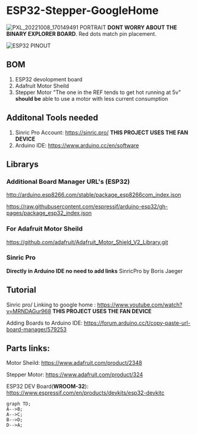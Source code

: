 # ESP32-Stepper-GoogleHome

![PXL_20221008_170149491 PORTRAIT](https://user-images.githubusercontent.com/96370103/194719110-753e4c8a-6163-4716-aebe-1170014e988a.jpg)
**DONT WORRY ABOUT THE BINARY EXPLORER BOARD**. Red dots match pin placement. 

![ESP32 PINOUT](https://user-images.githubusercontent.com/96370103/194719681-100162ab-d7fe-4bb1-9bd2-6ad1edf939de.png)

## BOM
1. ESP32 devolopment board
2. Adafruit Motor Sheild
3. Stepper Motor "The one in the REF tends to get hot running at 5v" **should be** able to use a motor with less current consumption

## Additonal Tools needed
1. Sinric Pro Account: https://sinric.pro/ **THIS PROJECT USES THE FAN DEVICE**
2. Arduino IDE: https://www.arduino.cc/en/software

## Librarys

### Additional Board Manager URL's (ESP32)

http://arduino.esp8266.com/stable/package_esp8266com_index.json

https://raw.githubusercontent.com/espressif/arduino-esp32/gh-pages/package_esp32_index.json

### For Adafruit Motor Sheild

https://github.com/adafruit/Adafruit_Motor_Shield_V2_Library.git

### Sinric Pro

**Directly in Arduino IDE no need to add links**
SinricPro by Boris Jaeger




## Tutorial 

Sinric pro/ Linking to google home : https://www.youtube.com/watch?v=MRNDAGur968 **THIS PROJECT USES THE FAN DEVICE**

Adding Boards to Arduino IDE: https://forum.arduino.cc/t/copy-paste-url-board-manager/579253

## Parts links:

Motor Sheild: https://www.adafruit.com/product/2348

Stepper Motor: https://www.adafruit.com/product/324

ESP32 DEV Board(**WROOM-32**): https://www.espressif.com/en/products/devkits/esp32-devkitc

```mermaid
graph TD;
A-->B;
A-->C;
B-->D;
D-->A;
```




